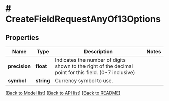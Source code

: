 # # CreateFieldRequestAnyOf13Options

## Properties

Name | Type | Description | Notes
------------ | ------------- | ------------- | -------------
**precision** | **float** | Indicates the number of digits shown to the right of the decimal point for this field. (0-7 inclusive) |
**symbol** | **string** | Currency symbol to use. |

[[Back to Model list]](../../README.md#models) [[Back to API list]](../../README.md#endpoints) [[Back to README]](../../README.md)
